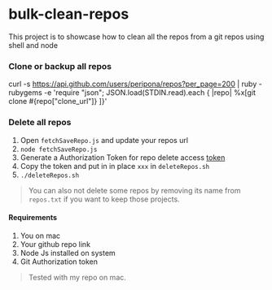 # bulk-clean-repos
This project is to showcase how to clean all the repos from a git repos using shell and node


### Clone or backup all repos 

curl -s https://api.github.com/users/peripona/repos?per_page=200 | ruby -rubygems -e 'require "json"; JSON.load(STDIN.read).each { |repo| %x[git clone #{repo["clone_url"]} ]}'

### Delete all repos 
1. Open `fetchSaveRepo.js` and update your repos url
1. `node fetchSaveRepo.js`
1. Generate a Authorization Token for repo delete access [token](https://github.com/settings/tokens/new)
1. Copy the token and put in in place `xxx` in `deleteRepos.sh`
1. `./deleteRepos.sh`

> You can also not delete some repos by removing its name from `repos.txt` if you want to keep those projects.

#### Requirements 
1. You on mac
2. Your github repo link
3. Node Js installed on system
4. Git Authorization token 

> Tested with my repo on mac. 
